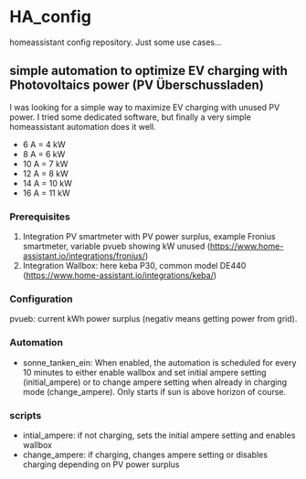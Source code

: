 # HA_config
homeassistant config repository.
Just some use cases...

## simple automation to optimize EV charging with Photovoltaics power (PV Überschussladen)
I was looking for a simple way to maximize EV charging with unused PV power. I tried some dedicated software, but finally a very simple homeassistant automation does it well.

- 6 A = 4 kW
- 8 A = 6 kW
- 10 A = 7 kW
- 12 A = 8 kW
- 14 A = 10 kW
- 16 A = 11 kW

### Prerequisites
1. Integration PV smartmeter with PV power surplus, example Fronius smartmeter, variable pvueb showing kW unused (https://www.home-assistant.io/integrations/fronius/)
2. Integration Wallbox: here keba P30, common model DE440 (https://www.home-assistant.io/integrations/keba/)

### Configuration
pvueb: current kWh power surplus (negativ means getting power from grid).

### Automation
- sonne_tanken_ein: 
When enabled, the automation is scheduled for every 10 minutes to either enable wallbox and set initial ampere setting (initial_ampere) or to change ampere setting when already in charging mode (change_ampere). Only starts if sun is above horizon of course.

### scripts
- intial_ampere: if not charging, sets the initial ampere setting and enables wallbox
- change_ampere: if charging, changes ampere setting or disables charging depending on PV power surplus
